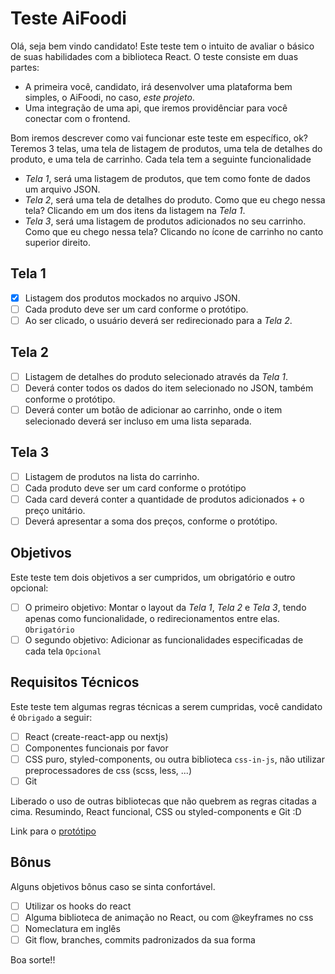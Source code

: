 # Teste AiFoodi

Olá, seja bem vindo candidato! Este teste tem o intuito de avaliar o básico de suas habilidades com a biblioteca React.
O teste consiste em duas partes:
- A primeira você, candidato, irá desenvolver uma plataforma bem simples, o AiFoodi, no caso, *este projeto*.
- Uma integração de uma api, que iremos providênciar para você conectar com o frontend.

Bom iremos descrever como vai funcionar este teste em específico, ok?
Teremos 3 telas, uma tela de listagem de produtos, uma tela de detalhes do produto, e uma tela de carrinho.
Cada tela tem a seguinte funcionalidade
- *Tela 1*, será uma listagem de produtos, que tem como fonte de dados um arquivo JSON.
- *Tela 2*, será uma tela de detalhes do produto. Como que eu chego nessa tela? Clicando em um dos itens da listagem na *Tela 1*.
- *Tela 3*, será uma listagem de produtos adicionados no seu carrinho. Como que eu chego nessa tela? Clicando no ícone de carrinho no canto superior direito.


## Tela 1
- [x] Listagem dos produtos mockados no arquivo JSON.
- [ ] Cada produto deve ser um card conforme o protótipo. 
- [ ] Ao ser clicado, o usuário deverá ser redirecionado para a *Tela 2*.

## Tela 2
- [ ] Listagem de detalhes do produto selecionado através da *Tela 1*.
- [ ] Deverá conter todos os dados do item selecionado no JSON, também conforme o protótipo.
- [ ] Deverá conter um botão de adicionar ao carrinho, onde o item selecionado deverá ser incluso em uma lista separada.

## Tela 3
- [ ] Listagem de produtos na lista do carrinho.
- [ ] Cada produto deve ser um card conforme o protótipo
- [ ] Cada card deverá conter a quantidade de produtos adicionados + o preço unitário. 
- [ ] Deverá apresentar a soma dos preços, conforme o protótipo. 

## Objetivos
Este teste tem dois objetivos a ser cumpridos, um obrigatório e outro opcional:
- [ ] O primeiro objetivo: Montar o layout da *Tela 1*, *Tela 2* e *Tela 3*, tendo apenas como funcionalidade, o redirecionamentos entre elas. ``Obrigatório``
- [ ] O segundo objetivo: Adicionar as funcionalidades especificadas de cada tela ``Opcional``

## Requisitos Técnicos
Este teste tem algumas regras técnicas a serem cumpridas, você candidato é ``Obrigado`` a seguir:
- [ ] React (create-react-app ou nextjs)
- [ ] Componentes funcionais por favor
- [ ] CSS puro, styled-components, ou outra biblioteca ``css-in-js``, não utilizar preprocessadores de css (scss, less, ...)
- [ ] Git

Liberado o uso de outras bibliotecas que não quebrem as regras citadas a cima.
Resumindo, React funcional, CSS ou styled-components e Git :D

Link para o [protótipo](https://www.figma.com/file/QLVV3GYqFKbaGEYoS5i9Fa/Teste?node-id=0%3A1)

## Bônus
Alguns objetivos bônus caso se sinta confortável.
- [ ] Utilizar os hooks do react
- [ ] Alguma biblioteca de animação no React, ou com @keyframes no css
- [ ] Nomeclatura em inglês
- [ ] Git flow, branches, commits padronizados da sua forma

Boa sorte!!
